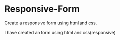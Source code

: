 # Responsive-Form
Create a responsive form using html and css.


I have created an form using html and css(responsive)
